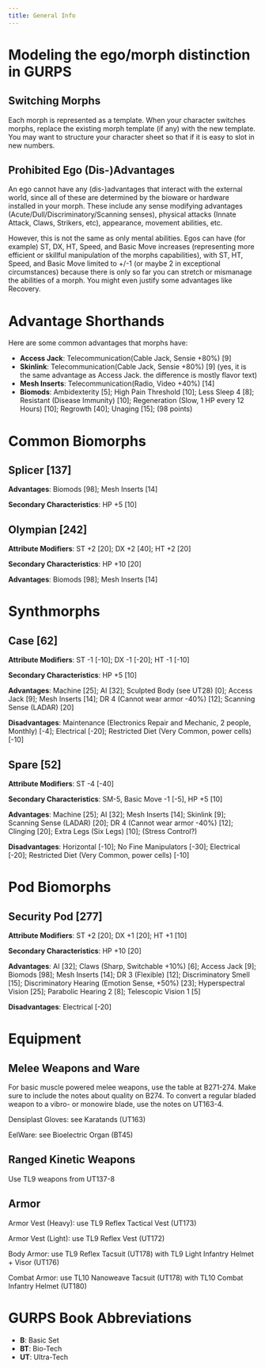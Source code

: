 ```yaml
---
title: General Info
---
```


# Modeling the ego/morph distinction in GURPS

## Switching Morphs

Each morph is represented as a template. When your character switches
morphs, replace the existing morph template (if any) with the new
template. You may want to structure your character sheet so that if it
is easy to slot in new numbers.

## Prohibited Ego (Dis-)Advantages

An ego cannot have any (dis-)advantages that interact with the
external world, since all of these are determined by the bioware or
hardware installed in your morph. These include any sense modifying
advantages (Acute/Dull/Discriminatory/Scanning senses), physical
attacks (Innate Attack, Claws, Strikers, etc), appearance, movement
abilities, etc.

However, this is not the same as only mental abilities. Egos can have
(for example) ST, DX, HT, Speed, and Basic Move increases
(representing more efficient or skillful manipulation of the morphs
capabilities), with ST, HT, Speed, and Basic Move limited to +/-1 (or
maybe 2 in exceptional circumstances) because there is only so far you
can stretch or mismanage the abilities of a morph. You might even
justify some advantages like Recovery.

# Advantage Shorthands

Here are some common advantages that morphs have:

* __Access Jack__: Telecommunication(Cable Jack, Sensie +80%) [9]
* __Skinlink__: Telecommunication(Cable Jack, Sensie +80%) [9] (yes,
  it is the same advantage as Access Jack. the difference is mostly
  flavor text)
* __Mesh Inserts__: Telecommunication(Radio, Video +40%) [14]
* __Biomods__: Ambidexterity [5]; High Pain Threshold [10]; Less Sleep
  4 [8]; Resistant (Disease Immunity) [10]; Regeneration (Slow, 1 HP
  every 12 Hours) [10]; Regrowth [40]; Unaging [15]; (98 points)

# Common Biomorphs

## Splicer [137]

__Advantages__: Biomods [98]; Mesh Inserts [14]

__Secondary Characteristics__: HP +5 [10]

## Olympian [242]

__Attribute Modifiers__: ST +2 [20]; DX +2 [40]; HT +2 [20]

__Secondary Characteristics__: HP +10 [20]

__Advantages__: Biomods [98]; Mesh Inserts [14]

# Synthmorphs

## Case [62]

__Attribute Modifiers__: ST -1 [-10]; DX -1 [-20]; HT -1 [-10]

__Secondary Characteristics__: HP +5 [10]

__Advantages__: Machine [25]; AI [32]; Sculpted Body (see UT28) [0];
Access Jack [9]; Mesh Inserts [14]; DR 4 (Cannot wear armor -40%)
[12]; Scanning Sense (LADAR) [20]

__Disadvantages__: Maintenance (Electronics Repair and Mechanic, 2
people, Monthly) [-4]; Electrical [-20]; Restricted Diet (Very Common,
power cells) [-10]

## Spare [52]

__Attribute Modifiers__: ST -4 [-40]

__Secondary Characteristics__: SM-5, Basic Move -1 [-5], HP +5 [10]

__Advantages__: Machine [25]; AI [32]; Mesh Inserts [14]; Skinlink
[9]; Scanning Sense (LADAR) [20]; DR 4 (Cannot wear armor -40%) [12];
Clinging [20]; Extra Legs (Six Legs) [10]; (Stress Control?)

__Disadvantages__: Horizontal [-10]; No Fine Manipulators [-30];
Electrical [-20]; Restricted Diet (Very Common, power cells) [-10]

# Pod Biomorphs

## Security Pod [277]

__Attribute Modifiers__: ST +2 [20]; DX +1 [20]; HT +1 [10]

__Secondary Characteristics__: HP +10 [20]

__Advantages__: AI [32]; Claws (Sharp, Switchable +10%) [6]; Access
Jack [9]; Biomods [98]; Mesh Inserts [14]; DR 3 (Flexible) [12];
Discriminatory Smell [15]; Discriminatory Hearing (Emotion Sense,
+50%) [23]; Hyperspectral Vision [25]; Parabolic Hearing 2 [8];
Telescopic Vision 1 [5]

__Disadvantages__: Electrical [-20]

# Equipment

## Melee Weapons and Ware

For basic muscle powered melee weapons, use the table at
B271-274. Make sure to include the notes about quality on B274. To
convert a regular bladed weapon to a vibro- or monowire blade, use the
notes on UT163-4.

Densiplast Gloves: see Karatands (UT163)

EelWare: see Bioelectric Organ (BT45)

## Ranged Kinetic Weapons

Use TL9 weapons from UT137-8

## Armor

Armor Vest (Heavy): use TL9 Reflex Tactical Vest (UT173)

Armor Vest (Light): use TL9 Reflex Vest (UT172)

Body Armor: use TL9 Reflex Tacsuit (UT178) with TL9 Light Infantry
Helmet + Visor (UT176)

Combat Armor: use TL10 Nanoweave Tacsuit (UT178) with TL10 Combat
Infantry Helmet (UT180)

# GURPS Book Abbreviations

* __B__: Basic Set
* __BT__: Bio-Tech
* __UT__: Ultra-Tech
